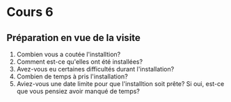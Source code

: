 # Cours 6
## Préparation en vue de la visite
1. Combien vous a coutée l'installtion?
2. Comment est-ce qu'elles ont été installées?
3. Avez-vous eu certaines difficultés durant l'installation?
4. Combien de temps à pris l'installation?
5. Aviez-vous une date limite pour que l'installtion soit prête? Si oui, est-ce que vous pensiez avoir manqué de temps?
